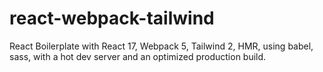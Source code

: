 # react-webpack-tailwind

React Boilerplate with React 17, Webpack 5, Tailwind 2, HMR, using babel, sass, with a hot dev server and an optimized production build.
